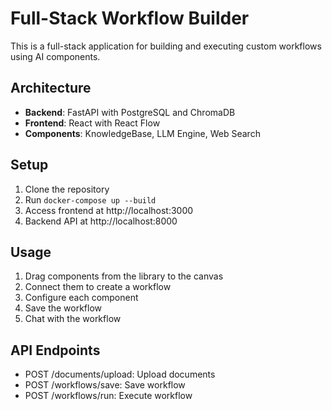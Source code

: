 # Full-Stack Workflow Builder

This is a full-stack application for building and executing custom workflows using AI components.

## Architecture

- **Backend**: FastAPI with PostgreSQL and ChromaDB
- **Frontend**: React with React Flow
- **Components**: KnowledgeBase, LLM Engine, Web Search

## Setup

1. Clone the repository
2. Run `docker-compose up --build`
3. Access frontend at http://localhost:3000
4. Backend API at http://localhost:8000

## Usage

1. Drag components from the library to the canvas
2. Connect them to create a workflow
3. Configure each component
4. Save the workflow
5. Chat with the workflow

## API Endpoints

- POST /documents/upload: Upload documents
- POST /workflows/save: Save workflow
- POST /workflows/run: Execute workflow
